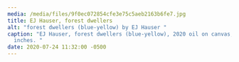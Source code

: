 ```yaml
---
media: /media/files/9f0ec072854cfe3e75c5aeb2163b6fe7.jpg
title: EJ Hauser, forest dwellers
alt: "forest dwellers (blue-yellow) by EJ Hauser "
caption: "EJ Hauser, forest dwellers (blue-yellow), 2020 oil on canvas, 52 x 39
  inches. "
date: 2020-07-24 11:32:00 -0500
---
```

